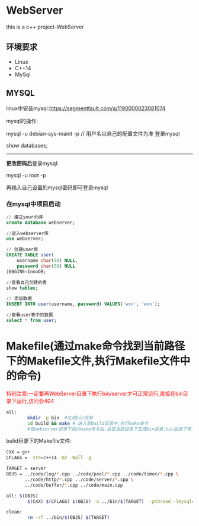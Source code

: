 # WebServer
this is a c++ project-WebServer

## 环境要求

- Linux
- C++14
- MySql

## MYSQL
linux中安装mysql:https://segmentfault.com/a/1190000023081074

mysql的操作:

mysql -u debian-sys-maint -p        // 用户名以自己的配置文件为准  登录mysql

show databases;

----

**更改密码后**登录mysql:

mysql -u root -p

再输入自己设置的mysql密码即可登录mysql

### 在mysql中项目启动
```sql
// 建立yourdb库
create database webserver;

//进入webserver库
use webserver;

// 创建user表
CREATE TABLE user(
    username char(50) NULL,
    password char(50) NULL
)ENGINE=InnoDB;

//查看自己创建的表
show tables;

// 添加数据
INSERT INTO user(username, password) VALUES('wxn', 'wxn');

//查看user表中的数据
select * from user;
```
# Makefile(通过make命令找到当前路径下的Makefile文件,执行Makefile文件中的命令)
<font color=red>特别注意:一定要再WebServer目录下执行bin/server才可正常运行,直接在bin目录下运行,访问会404</font>
```bash
all:
        mkdir -p bin  #生成bin目录
        cd build && make # 进入到build目录中,执行make命令
        #在webserver目录下执行make命令后,会在当前目录下生成bin目录,bin目录下有一个server可执行文件
```
bulid目录下的Makefile文件:
```bash
CXX = g++
CFLAGS = -std=c++14 -O2 -Wall -g 

TARGET = server
OBJS = ../code/log/*.cpp ../code/pool/*.cpp ../code/timer/*.cpp \
       ../code/http/*.cpp ../code/server/*.cpp \
       ../code/buffer/*.cpp ../code/main.cpp

all: $(OBJS)
        $(CXX) $(CFLAGS) $(OBJS) -o ../bin/$(TARGET)  -pthread -lmysqlclient

clean:
        rm -rf ../bin/$(OBJS) $(TARGET)
```
